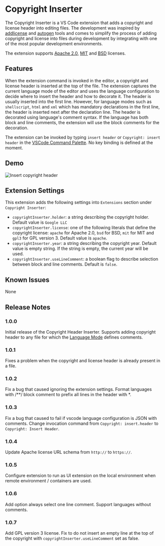 # Copyright Inserter

The Copyright Inserter is a VS Code extension that adds a copyright and license header into editing files. The development was inspired by [addlicense](https://github.com/google/addlicense) and [autogen](https://github.com/mbrukman/autogen) tools and comes to simplify the process of adding copyright and license into files during development by integrating with one of the most popular development environments.

The extension supports [Apache 2.0](https://www.apache.org/licenses/LICENSE-2.0), [MIT](https://opensource.org/licenses/MIT) and [BSD](http://www.linfo.org/bsdlicense.html) licenses.

## Features

When the extension command is invoked in the editor, a copyright and license header is inserted at the top of the file.
The extension captures the current language mode of the editor and uses the language configuration to decide where to insert the header and how to decorate it.
The header is usually inserted into the first line. However, for language modes such as `shellscript`, `html` and `xml` which has mandatory declarations in the first line, the header is inserted next after the declaration line.
The header is decorated using language's comment syntax. If the language has both block and line comments, the extension will use the block comments for the decoration.

The extension can be invoked by typing `insert header` or `Copyright: insert header` in the [VSCode Command Palette](https://code.visualstudio.com/docs/getstarted/userinterface#_command-palette). No key binding is defined at the moment.

## Demo

![Insert copyright header](resources/animation.gif)


## Extension Settings

This extension adds the following settings into `Extensions` section under `Copyright Inserter`:

* `copyrightInserter.holder`: a string describing the copyright holder. Default value is `Google LLC`
* `copyrightInserter.license`: one of the following literals that define the copyright license: `apache` for Apache 2.0, `bsd` for BSD, `mit` for MIT and `gpl3` for GPL version 3. Default value is `apache`.
* `copyrightInserter.year`: a string describing the copyright year. Default value is empty string. If the string is empty, the current year will be used.
* `copyrightInserter.useLineComment`: a boolean flag to describe selection between block and line comments. Default is `false`.

## Known Issues

None

## Release Notes

### 1.0.0

Initial release of the Copyright Header Inserter. Supports adding copyright header to any file for which the [Language Mode](https://code.visualstudio.com/docs/languages/overview) defines comments.

### 1.0.1

Fixes a problem when the copyright and license header is already present in a file.

### 1.0.2

Fix a bug that caused ignoring the extension settings.
Format languages with /**/ block comment to prefix all lines in the header with *.

### 1.0.3

Fix a bug that caused to fail if vscode language configuration is JSON with comments.
Change invocation command from `Copyright: insert.header` to `Copyright: Insert Header`.

### 1.0.4

Update Apache license URL schema from `http://` to `https://`.

### 1.0.5

Configure extension to run as UI extension on the local environment when remote environment / containers are used.

### 1.0.6

Add option always select one line comment.
Support languages without comments.

### 1.0.7

Add GPL version 3 license.
Fix to do not insert an empty line at the top of the copyright with `copyrightInserter.useLineComment` set as false.
